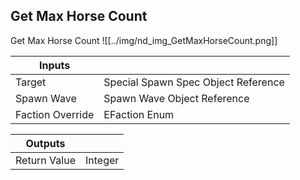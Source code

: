 ## Get Max Horse Count
Get Max Horse Count
![[../img/nd_img_GetMaxHorseCount.png]]

|Inputs||
|--|--|
| Target | Special Spawn Spec Object Reference |
| Spawn Wave | Spawn Wave Object Reference |
| Faction Override | EFaction Enum |

|Outputs||
|--|--|
| Return Value | Integer |
